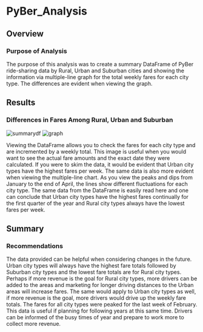 # PyBer_Analysis

## Overview

### Purpose of Analysis

The purpose of this analysis was to create a summary DataFrame of PyBer ride-sharing data by Rural, Urban and Suburban cities and showing the information via multiple-line graph for the total weekly fares for each city type. The differences are evident when viewing the graph.

## Results

### Differences in Fares Among Rural, Urban and Suburban

![summarydf](url) ![graph](url)

Viewing the DataFrame allows you to check the fares for each city type and are incremented by a weekly total. This image is useful when you would want to see the actual fare amounts and the exact date they were calculated. If you were to skim the data, it would be evident that Urban city types have the highest fares per week. The same data is also more evident when viewing the multiple-line chart. As you view the peaks and dips from January to the end of April, the lines show different fluctuations for each city type. The same data from the DataFrame is easily read here and one can conclude that Urban city types have the highest fares continually for the first quarter of the year and Rural city types always have the lowest fares per week. 


## Summary

### Recommendations

The data provided can be helpful when considering changes in the future. Urban city types will always have the highest fare totals followed by Suburban city types and the lowest fare totals are for Rural city types. Perhaps if more revenue is the goal for Rural city types, more drivers can be added to the areas and marketing for longer driving distances to the Urban areas will increase fares. The same would apply to Urban city types as well, if more revenue is the goal, more drivers would drive up the weekly fare totals. The fares for all city types were peaked for the last week of February. This data is useful if planning for following years at this same time. Drivers can be informed of the busy times of year and prepare to work more to collect more revenue. 